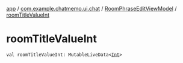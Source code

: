 [app](../../index.md) / [com.example.chatmemo.ui.chat](../index.md) / [RoomPhraseEditViewModel](index.md) / [roomTitleValueInt](./room-title-value-int.md)

# roomTitleValueInt

`val roomTitleValueInt: MutableLiveData<`[`Int`](https://kotlinlang.org/api/latest/jvm/stdlib/kotlin/-int/index.html)`>`